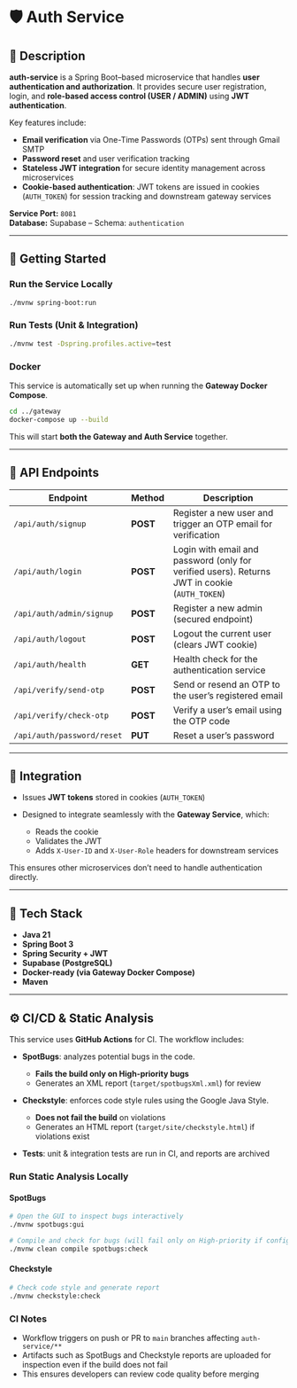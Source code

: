 # 🛡️ Auth Service

## 📘 Description

**auth-service** is a Spring Boot–based microservice that handles **user authentication and authorization**.
It provides secure user registration, login, and **role-based access control (USER / ADMIN)** using **JWT authentication**.

Key features include:

* **Email verification** via One-Time Passwords (OTPs) sent through Gmail SMTP
* **Password reset** and user verification tracking
* **Stateless JWT integration** for secure identity management across microservices
* **Cookie-based authentication**: JWT tokens are issued in cookies (`AUTH_TOKEN`) for session tracking and downstream gateway services

**Service Port:** `8081`  
**Database:** Supabase – Schema: `authentication`

---

## 🚀 Getting Started

### Run the Service Locally

```bash
./mvnw spring-boot:run
````

### Run Tests (Unit & Integration)

```bash
./mvnw test -Dspring.profiles.active=test
```

### Docker

This service is automatically set up when running the **Gateway Docker Compose**.

```bash
cd ../gateway
docker-compose up --build
```

This will start **both the Gateway and Auth Service** together.

---

## 📡 API Endpoints

| Endpoint                   | Method   | Description                                                                                   |
| -------------------------- | -------- | --------------------------------------------------------------------------------------------- |
| `/api/auth/signup`         | **POST** | Register a new user and trigger an OTP email for verification                                 |
| `/api/auth/login`          | **POST** | Login with email and password (only for verified users). Returns JWT in cookie (`AUTH_TOKEN`) |
| `/api/auth/admin/signup`   | **POST** | Register a new admin (secured endpoint)                                                       |
| `/api/auth/logout`         | **POST** | Logout the current user (clears JWT cookie)                                                   |
| `/api/auth/health`         | **GET**  | Health check for the authentication service                                                   |
| `/api/verify/send-otp`     | **POST** | Send or resend an OTP to the user’s registered email                                          |
| `/api/verify/check-otp`    | **POST** | Verify a user’s email using the OTP code                                                      |
| `/api/auth/password/reset` | **PUT**  | Reset a user’s password                                                                       |

---

## 🧩 Integration

* Issues **JWT tokens** stored in cookies (`AUTH_TOKEN`)
* Designed to integrate seamlessly with the **Gateway Service**, which:

  * Reads the cookie
  * Validates the JWT
  * Adds `X-User-ID` and `X-User-Role` headers for downstream services

This ensures other microservices don’t need to handle authentication directly.

---

## 🧱 Tech Stack

* **Java 21**
* **Spring Boot 3**
* **Spring Security + JWT**
* **Supabase (PostgreSQL)**
* **Docker-ready (via Gateway Docker Compose)**
* **Maven**

---

## ⚙️ CI/CD & Static Analysis

This service uses **GitHub Actions** for CI. The workflow includes:

* **SpotBugs**: analyzes potential bugs in the code.

  * **Fails the build only on High-priority bugs**
  * Generates an XML report (`target/spotbugsXml.xml`) for review
* **Checkstyle**: enforces code style rules using the Google Java Style.

  * **Does not fail the build** on violations
  * Generates an HTML report (`target/site/checkstyle.html`) if violations exist
* **Tests**: unit & integration tests are run in CI, and reports are archived

### Run Static Analysis Locally

#### SpotBugs

```bash
# Open the GUI to inspect bugs interactively
./mvnw spotbugs:gui

# Compile and check for bugs (will fail only on High-priority if configured)
./mvnw clean compile spotbugs:check
```

#### Checkstyle

```bash
# Check code style and generate report
./mvnw checkstyle:check
```

### CI Notes

* Workflow triggers on push or PR to `main` branches affecting `auth-service/**`
* Artifacts such as SpotBugs and Checkstyle reports are uploaded for inspection even if the build does not fail
* This ensures developers can review code quality before merging
